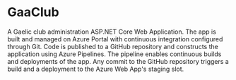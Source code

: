# GaaClub
A Gaelic club administration ASP.NET Core Web Application. The app is built and managed on Azure Portal with continuous integration configured through Git. Code is published to a GitHub repository and constructs the application using Azure Pipelines. The pipeline enables continuous builds and deployments of the app. Any commit to the GitHub repository triggers a build and a deployment to the Azure Web App's staging slot.
